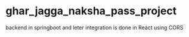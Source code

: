 # ghar_jagga_naksha_pass_project
backend in springboot and leter integration is done in React using CORS
